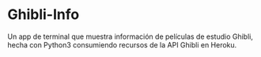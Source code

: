 # Ghibli-Info
Un app de terminal  que muestra información de películas de estudio Ghibli, hecha con Python3 consumiendo recursos de la API Ghibli en Heroku.
